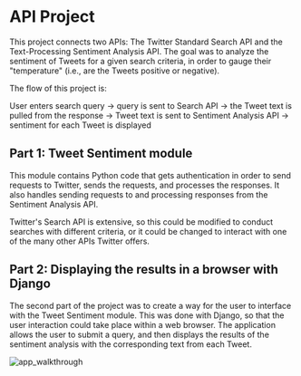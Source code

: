 # API Project

This project connects two APIs: The Twitter Standard Search API and the Text-Processing Sentiment Analysis API.
The goal was to analyze the sentiment of Tweets for a given search criteria, in order to gauge their "temperature" (i.e., are the Tweets positive or negative).

The flow of this project is:

User enters search query -> query is sent to Search API -> the Tweet text is pulled from the response -> Tweet text is sent to Sentiment Analysis API -> sentiment for each Tweet is displayed

## Part 1: Tweet Sentiment module

This module contains Python code that gets authentication in order to send requests to Twitter, sends the requests, and processes the responses. It also handles sending requests to and processing responses from the Sentiment Analysis API.

Twitter's Search API is extensive, so this could be modified to conduct searches with different criteria, or it could be changed to interact with one of the many other APIs Twitter offers.

## Part 2: Displaying the results in a browser with Django

The second part of the project was to create a way for the user to interface with the Tweet Sentiment module. This was done with Django, so that the user interaction could take place within a web browser.  The application allows the user to submit a query, and then displays the results of the sentiment analysis with the corresponding text from each Tweet.

![app_walkthrough](https://github.com/dpimpinella/Python2/tree/master/API%20Project/images/walk_through.gif)
